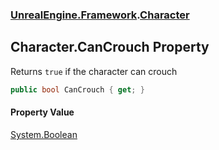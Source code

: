 ### [UnrealEngine.Framework](./UnrealEngine-Framework.md 'UnrealEngine.Framework').[Character](./Character.md 'UnrealEngine.Framework.Character')
## Character.CanCrouch Property
Returns `true` if the character can crouch  
```csharp
public bool CanCrouch { get; }
```
#### Property Value
[System.Boolean](https://docs.microsoft.com/en-us/dotnet/api/System.Boolean 'System.Boolean')  
